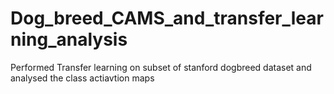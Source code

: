 # Dog_breed_CAMS_and_transfer_learning_analysis
Performed Transfer learning on subset of stanford dogbreed dataset and analysed the class actiavtion maps
